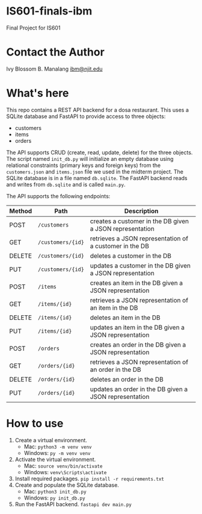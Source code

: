 # IS601-finals-ibm
Final Project for IS601

# Contact the Author
Ivy Blossom B. Manalang
ibm@njit.edu

# What's here
This repo contains a REST API backend for a dosa restaurant. This uses a SQLite database and FastAPI to provide access to three objects: 
- customers
- items
- orders

The API supports CRUD (create, read, update, delete) for the three objects. The script named `init_db.py` will initialize an empty database using relational constraints (primary keys and foreign keys) from the `customers.json` and `items.json` file we used in the midterm project. The SQLite database is in a file named `db.sqlite`. The FastAPI backend reads and writes from `db.sqlite` and is called `main.py`.

The API supports the following endpoints:

| Method | Path | Description |
|--------|------|-------------|
| POST | `/customers` | creates a customer in the DB given a JSON representation |
| GET | `/customers/{id}` | retrieves a JSON representation of a customer in the DB |
| DELETE | `/customers/{id}` | deletes a customer in the DB |
| PUT | `/customers/{id}` | updates a customer in the DB given a JSON representation |
| POST | `/items` | creates an item in the DB given a JSON representation |
| GET | `/items/{id}` | retrieves a JSON representation of an item in the DB |
| DELETE | `/items/{id}` | deletes an item in the DB |
| PUT | `/items/{id}` | updates an item in the DB given a JSON representation |
| POST | `/orders` | creates an order in the DB given a JSON representation |
| GET | `/orders/{id}` | retrieves a JSON representation of an order in the DB |
| DELETE | `/orders/{id}` | deletes an order in the DB |
| PUT | `/orders/{id}` | updates an order in the DB given a JSON representation| 


# How to use
1. Create a virtual environment.
    - Mac: `python3 -m venv venv`
    - Windows: `py -m venv venv`
2. Activate the virtual environment.
    - Mac: `source venv/bin/activate`
    - Windows: `venv\Scripts\activate`
3. Install required packages.
    `pip install -r requirements.txt`
4. Create and populate the SQLite database.
    - Mac: `python3 init_db.py`
    - Windows: `py init_db.py`
5. Run the FastAPI backend.
    `fastapi dev main.py`
